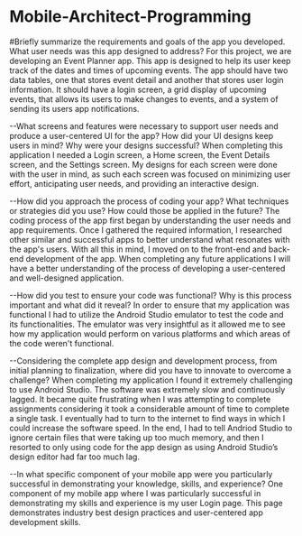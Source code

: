 # Mobile-Architect-Programming

#Briefly summarize the requirements and goals of the app you developed. What user needs was this app designed to address?
For this project, we are developing an Event Planner app. This app is designed to help its user keep track of the dates and times of upcoming events. The app should have two data tables, one that stores event detail and another that stores user login information. It should have a login screen, a grid display of upcoming events, that allows its users to make changes to events, and a system of sending its users app notifications. 

--What screens and features were necessary to support user needs and produce a user-centered UI for the app? How did your UI designs keep users in mind? Why were your designs successful?
When completing this application I needed a Login screen, a Home screen, the Event Details screen, and the Settings screen. My designs for each screen were done with the user in mind, as such each screen was focused on minimizing user effort, anticipating user needs, and providing an interactive design.

--How did you approach the process of coding your app? What techniques or strategies did you use? How could those be applied in the future?
The coding process of the app first began by understanding the user needs and app requirements. Once I gathered the required information, I researched other similar and successful apps to better understand what resonates with the app's users. With all this in mind, I moved on to the front-end and back-end development of the app. When completing any future applications I will have a better understanding of the process of developing a user-centered and well-designed application.

--How did you test to ensure your code was functional? Why is this process important and what did it reveal?
In order to ensure that my application was functional I had to utilize the Android Studio emulator to test the code and its functionalities. The emulator was very insightful as it allowed me to see how my application would perform on various platforms and which areas of the code weren't functional.

--Considering the complete app design and development process, from initial planning to finalization, where did you have to innovate to overcome a challenge?
When completing my application I found it extremely challenging to use Android Studio. The software was extremely slow and continuously lagged. It became quite frustrating when I was attempting to complete assignments considering it took a considerable amount of time to complete a single task. I eventually had to turn to the internet to find ways in which I could increase the software speed. In the end, I had to tell Andriod Studio to ignore certain files that were taking up too much memory, and then I resorted to only using code for the app design as using Android Studio’s design editor had far too much lag.

--In what specific component of your mobile app were you particularly successful in demonstrating your knowledge, skills, and experience?
One component of my mobile app where I was particularly successful in demonstrating my skills and experience is my user Login page. This page demonstrates industry best design practices and user-centered app development skills.
